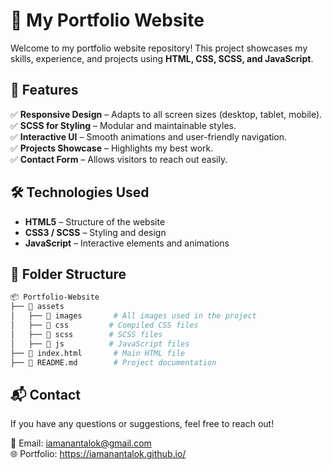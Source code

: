 # 🚀 My Portfolio Website  

Welcome to my portfolio website repository! This project showcases my skills, experience, and projects using **HTML, CSS, SCSS, and JavaScript**.  

## 📌 Features  

✅ **Responsive Design** – Adapts to all screen sizes (desktop, tablet, mobile).  
✅ **SCSS for Styling** – Modular and maintainable styles.  
✅ **Interactive UI** – Smooth animations and user-friendly navigation.  
✅ **Projects Showcase** – Highlights my best work.  
✅ **Contact Form** – Allows visitors to reach out easily.  

## 🛠️ Technologies Used  

- **HTML5** – Structure of the website  
- **CSS3 / SCSS** – Styling and design  
- **JavaScript** – Interactive elements and animations  

## 📂 Folder Structure  

```bash
📦 Portfolio-Website
├── 📁 assets
│   ├── 📁 images       # All images used in the project
│   ├── 📁 css         # Compiled CSS files
│   ├── 📁 scss        # SCSS files
│   ├── 📁 js          # JavaScript files
├── 📜 index.html       # Main HTML file
├── 📜 README.md        # Project documentation
```


## 📬 Contact  

If you have any questions or suggestions, feel free to reach out!  

📧 Email: iamanantalok@gmail.com  
🌐 Portfolio: https://iamanantalok.github.io/

